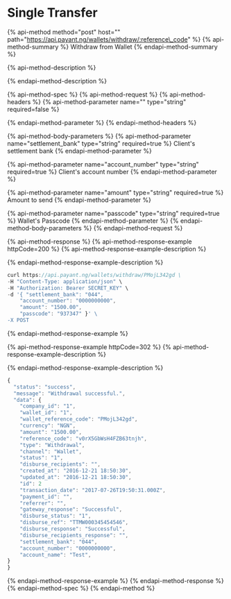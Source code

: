 # Single Transfer

{% api-method method="post" host="" path="https://api.payant.ng/wallets/withdraw/:reference\_code" %}
{% api-method-summary %}
Withdraw from Wallet
{% endapi-method-summary %}

{% api-method-description %}

{% endapi-method-description %}

{% api-method-spec %}
{% api-method-request %}
{% api-method-headers %}
{% api-method-parameter name="" type="string" required=false %}

{% endapi-method-parameter %}
{% endapi-method-headers %}

{% api-method-body-parameters %}
{% api-method-parameter name="settlement\_bank" type="string" required=true %}
Client's settlement bank
{% endapi-method-parameter %}

{% api-method-parameter name="account\_number" type="string" required=true %}
Client's account number
{% endapi-method-parameter %}

{% api-method-parameter name="amount" type="string" required=true %}
Amount to send
{% endapi-method-parameter %}

{% api-method-parameter name="passcode" type="string" required=true %}
Wallet's Passcode
{% endapi-method-parameter %}
{% endapi-method-body-parameters %}
{% endapi-method-request %}

{% api-method-response %}
{% api-method-response-example httpCode=200 %}
{% api-method-response-example-description %}

{% endapi-method-response-example-description %}

```javascript
curl https://api.payant.ng/wallets/withdraw/PMojL342gd \
-H "Content-Type: application/json" \
-H "Authorization: Bearer SECRET_KEY" \
-d '{ "settlement_bank": "044",
    "account_number": "0000000000",
    "amount": "1500.00",
    "passcode": "937347" }' \
-X POST 
```
{% endapi-method-response-example %}

{% api-method-response-example httpCode=302 %}
{% api-method-response-example-description %}

{% endapi-method-response-example-description %}

```javascript
{
  "status": "success",
  "message": "Withdrawal successful.",
  "data": { 
    "company_id": "1",
    "wallet_id": "1",
    "wallet_reference_code": "PMojL342gd",
    "currency": "NGN",
    "amount": "1500.00",
    "reference_code": "v0rX5GbWsH4FZB63tnjh",
    "type": "Withdrawal",
    "channel": "Wallet",
    "status": "1",
    "disburse_recipients": "",
    "created_at": "2016-12-21 18:50:30",
    "updated_at": "2016-12-21 18:50:30",
    "id": 2
    "transaction_date": "2017-07-26T19:50:31.000Z",
    "payment_id": "",
    "referrer": "",
    "gateway_response": "Successful",
    "disburse_status": "1",
    "disburse_ref": "TTMW000345454546",
    "disburse_response": "Successful",
    "disburse_recipients_response": "",
    "settlement_bank": "044",
    "account_number": "0000000000",
    "account_name": "Test",
}
}
```
{% endapi-method-response-example %}
{% endapi-method-response %}
{% endapi-method-spec %}
{% endapi-method %}

